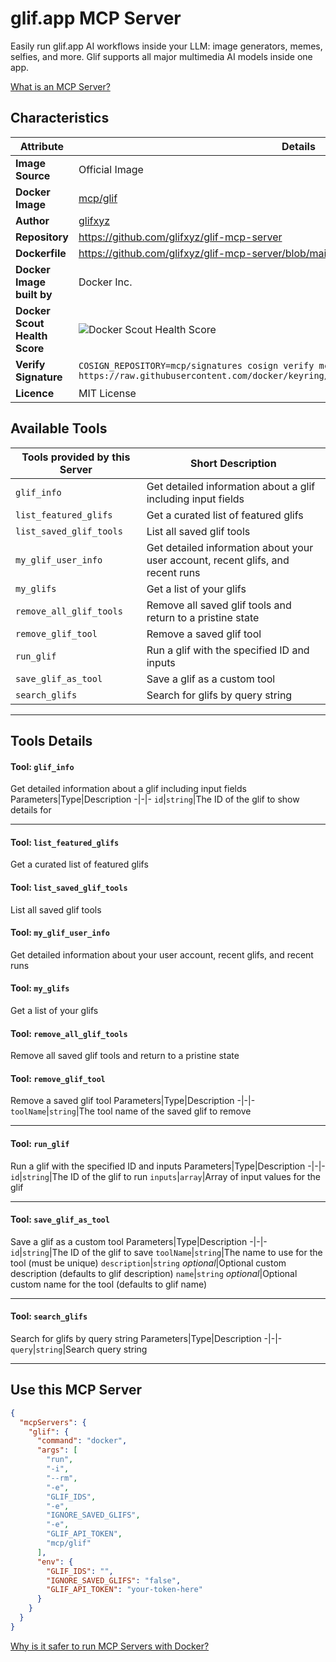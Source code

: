 # glif.app MCP Server

Easily run glif.app AI workflows inside your LLM: image generators, memes, selfies, and more. Glif supports all major multimedia AI models inside one app.

[What is an MCP Server?](https://www.anthropic.com/news/model-context-protocol)

## Characteristics
Attribute|Details|
|-|-|
**Image Source**|Official Image
**Docker Image**|[mcp/glif](https://hub.docker.com/repository/docker/mcp/glif)
**Author**|[glifxyz](https://github.com/glifxyz)
**Repository**|https://github.com/glifxyz/glif-mcp-server
**Dockerfile**|https://github.com/glifxyz/glif-mcp-server/blob/main/Dockerfile
**Docker Image built by**|Docker Inc.
**Docker Scout Health Score**| ![Docker Scout Health Score](https://api.scout.docker.com/v1/policy/insights/org-image-score/badge/mcp/glif)
**Verify Signature**|`COSIGN_REPOSITORY=mcp/signatures cosign verify mcp/glif --key https://raw.githubusercontent.com/docker/keyring/refs/heads/main/public/mcp/latest.pub`
**Licence**|MIT License

## Available Tools
Tools provided by this Server|Short Description
-|-
`glif_info`|Get detailed information about a glif including input fields|
`list_featured_glifs`|Get a curated list of featured glifs|
`list_saved_glif_tools`|List all saved glif tools|
`my_glif_user_info`|Get detailed information about your user account, recent glifs, and recent runs|
`my_glifs`|Get a list of your glifs|
`remove_all_glif_tools`|Remove all saved glif tools and return to a pristine state|
`remove_glif_tool`|Remove a saved glif tool|
`run_glif`|Run a glif with the specified ID and inputs|
`save_glif_as_tool`|Save a glif as a custom tool|
`search_glifs`|Search for glifs by query string|

---
## Tools Details

#### Tool: **`glif_info`**
Get detailed information about a glif including input fields
Parameters|Type|Description
-|-|-
`id`|`string`|The ID of the glif to show details for

---
#### Tool: **`list_featured_glifs`**
Get a curated list of featured glifs
#### Tool: **`list_saved_glif_tools`**
List all saved glif tools
#### Tool: **`my_glif_user_info`**
Get detailed information about your user account, recent glifs, and recent runs
#### Tool: **`my_glifs`**
Get a list of your glifs
#### Tool: **`remove_all_glif_tools`**
Remove all saved glif tools and return to a pristine state
#### Tool: **`remove_glif_tool`**
Remove a saved glif tool
Parameters|Type|Description
-|-|-
`toolName`|`string`|The tool name of the saved glif to remove

---
#### Tool: **`run_glif`**
Run a glif with the specified ID and inputs
Parameters|Type|Description
-|-|-
`id`|`string`|The ID of the glif to run
`inputs`|`array`|Array of input values for the glif

---
#### Tool: **`save_glif_as_tool`**
Save a glif as a custom tool
Parameters|Type|Description
-|-|-
`id`|`string`|The ID of the glif to save
`toolName`|`string`|The name to use for the tool (must be unique)
`description`|`string` *optional*|Optional custom description (defaults to glif description)
`name`|`string` *optional*|Optional custom name for the tool (defaults to glif name)

---
#### Tool: **`search_glifs`**
Search for glifs by query string
Parameters|Type|Description
-|-|-
`query`|`string`|Search query string

---
## Use this MCP Server

```json
{
  "mcpServers": {
    "glif": {
      "command": "docker",
      "args": [
        "run",
        "-i",
        "--rm",
        "-e",
        "GLIF_IDS",
        "-e",
        "IGNORE_SAVED_GLIFS",
        "-e",
        "GLIF_API_TOKEN",
        "mcp/glif"
      ],
      "env": {
        "GLIF_IDS": "",
        "IGNORE_SAVED_GLIFS": "false",
        "GLIF_API_TOKEN": "your-token-here"
      }
    }
  }
}
```

[Why is it safer to run MCP Servers with Docker?](https://www.docker.com/blog/the-model-context-protocol-simplifying-building-ai-apps-with-anthropic-claude-desktop-and-docker/)
